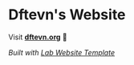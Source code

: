 
# Dftevn's Website

Visit **[dftevn.org](https://dftevn.org)** 🚀

_Built with [Lab Website Template](https://greene-lab.gitbook.io/lab-website-template-docs)_

